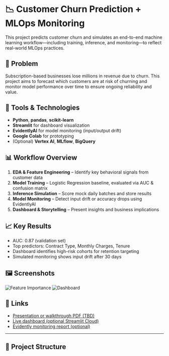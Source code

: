 # 📉 Customer Churn Prediction + MLOps Monitoring

This project predicts customer churn and simulates an end-to-end machine learning workflow—including training, inference, and monitoring—to reflect real-world MLOps practices.

## 🧠 Problem

Subscription-based businesses lose millions in revenue due to churn. This project aims to forecast which customers are at risk of churning and monitor model performance over time to ensure ongoing reliability and value.

## 🔧 Tools & Technologies

- **Python**, **pandas**, **scikit-learn**
- **Streamlit** for dashboard visualization
- **EvidentlyAI** for model monitoring (input/output drift)
- **Google Colab** for prototyping
- (Optional) **Vertex AI**, **MLflow**, **BigQuery**

## 📊 Workflow Overview

1. **EDA & Feature Engineering** – Identify key behavioral signals from customer data  
2. **Model Training** – Logistic Regression baseline, evaluated via AUC & confusion matrix  
3. **Inference Simulation** – Score mock daily batches and store results  
4. **Model Monitoring** – Detect input drift or accuracy drops using EvidentlyAI  
5. **Dashboard & Storytelling** – Present insights and business implications

## 📈 Key Results

- AUC: 0.87 (validation set)
- Top predictors: Contract Type, Monthly Charges, Tenure
- Dashboard identifies high-risk cohorts for retention targeting
- Simulated monitoring shows input drift after 30 days

## 🖼️ Screenshots

![Feature Importance](images/feature_importance.png)
![Dashboard](images/dashboard_screenshot.png)

## 🔗 Links

- [Presentation or walkthrough PDF (TBD)]()
- [Live dashboard (optional Streamlit Cloud)]()
- [Evidently monitoring report (optional)]()

---

## 📁 Project Structure

